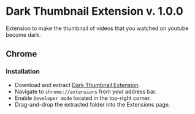 # Dark Thumbnail Extension v. 1.0.0
 
Extension to make the thumbnail of videos that you watched on youtube become dark.


## Chrome

### Installation

- Download and extract [Dark Thumbnail Extension](https://github.com/RegusAl/Dark-Thumbnail-Extension/archive/main.zip).
- Navigate to `chrome://extensions` from your address bar.
- Enable `Developer mode` located in the top-right corner.
- Drag-and-drop the extracted folder into the Extensions page.
